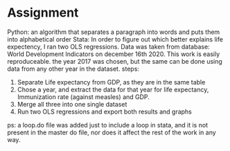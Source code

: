 # Assignment
Python: an algorithm that separates a paragraph into words and puts them into alphabetical order
Stata: In order to figure out which better explains life expectency, I ran two OLS regressions. Data was taken from database: World Development Indicators on december 16th 2020. 
This work is easily reproduceable. the year 2017 was chosen, but the same can be done using data from any other year in the dataset. 
steps: 
1. Separate Life expectancy from GDP, as they are in the same table
2. Chose a year, and extract the data for that year for life expectancy, Immunization rate (against measles) and GDP. 
3. Merge all three into one single dataset
4. Run two OLS regressions and export both results and graphs

ps: a loop.do file was added just to include a loop in stata, and it is not present in the master do file, nor does it affect the rest of the work in any way.

